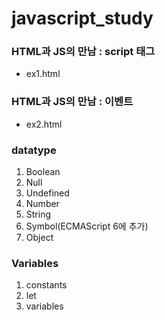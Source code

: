 # javascript_study

### HTML과 JS의 만남 : script 태그

-   ex1.html

### HTML과 JS의 만남 : 이벤트

-   ex2.html

### datatype

1. Boolean
2. Null
3. Undefined
4. Number
5. String
6. Symbol(ECMAScript 6에 추가)
7. Object

### Variables

1. constants
2. let
3. variables
